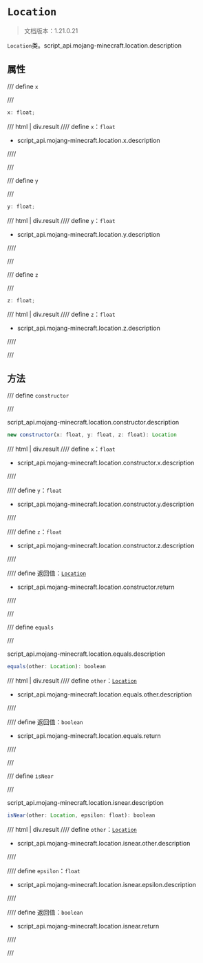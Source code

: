 # `Location`

> 文档版本：1.21.0.21

`Location`类。script_api.mojang-minecraft.location.description

## 属性

/// define
`x`


///

```js
x: float;
```

/// html | div.result
//// define
`x`：`float`

- script_api.mojang-minecraft.location.x.description


////

///


/// define
`y`


///

```js
y: float;
```

/// html | div.result
//// define
`y`：`float`

- script_api.mojang-minecraft.location.y.description


////

///


/// define
`z`


///

```js
z: float;
```

/// html | div.result
//// define
`z`：`float`

- script_api.mojang-minecraft.location.z.description


////

///


## 方法

/// define
`constructor`


///

script_api.mojang-minecraft.location.constructor.description

```js
new constructor(x: float, y: float, z: float): Location
```

/// html | div.result
//// define
`x`：`float`

- script_api.mojang-minecraft.location.constructor.x.description


////

//// define
`y`：`float`

- script_api.mojang-minecraft.location.constructor.y.description


////

//// define
`z`：`float`

- script_api.mojang-minecraft.location.constructor.z.description


////

//// define
返回值：[`Location`](./location.md)

- script_api.mojang-minecraft.location.constructor.return


////

///


/// define
`equals`


///

script_api.mojang-minecraft.location.equals.description

```js
equals(other: Location): boolean
```

/// html | div.result
//// define
`other`：[`Location`](./location.md)

- script_api.mojang-minecraft.location.equals.other.description


////

//// define
返回值：`boolean`

- script_api.mojang-minecraft.location.equals.return


////

///


/// define
`isNear`


///

script_api.mojang-minecraft.location.isnear.description

```js
isNear(other: Location, epsilon: float): boolean
```

/// html | div.result
//// define
`other`：[`Location`](./location.md)

- script_api.mojang-minecraft.location.isnear.other.description


////

//// define
`epsilon`：`float`

- script_api.mojang-minecraft.location.isnear.epsilon.description


////

//// define
返回值：`boolean`

- script_api.mojang-minecraft.location.isnear.return


////

///

